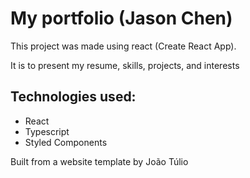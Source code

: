 # My portfolio (Jason Chen)

This project was made using react (Create React App).

It is to present my resume, skills, projects, and interests 


## Technologies used:
- React
- Typescript
- Styled Components

Built from a website template by João Túlio

